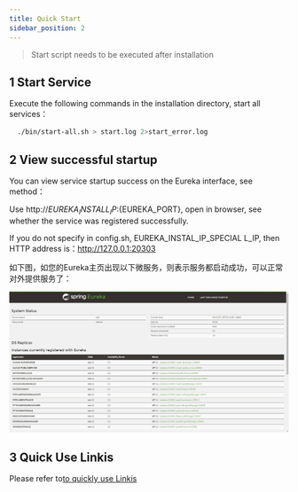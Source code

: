 ```yaml
---
title: Quick Start
sidebar_position: 2
---
```


> Start script needs to be executed after installation

## 1 Start Service

  Execute the following commands in the installation directory, start all services：

```bash  
  ./bin/start-all.sh > start.log 2>start_error.log
```

## 2 View successful startup

  You can view service startup success on the Eureka interface, see method：

  Use http://${EUREKA_INSTALL_IP}:${EUREKA_PORT}, open in browser, see whether the service was registered successfully.

  If you do not specify in config.sh, EUREKA_INSTAL_IP_SPECIAL L_IP, then HTTP address is：http://127.0.0.1:20303

  如下图，如您的Eureka主页出现以下微服务，则表示服务都启动成功，可以正常对外提供服务了：

  ![Eureka](../images/ch1/Eureka_homepage.png)

## 3 Quick Use Linkis

  Please refer to[to quickly use Linkis](quick_deploy#5-快速使用linkis)